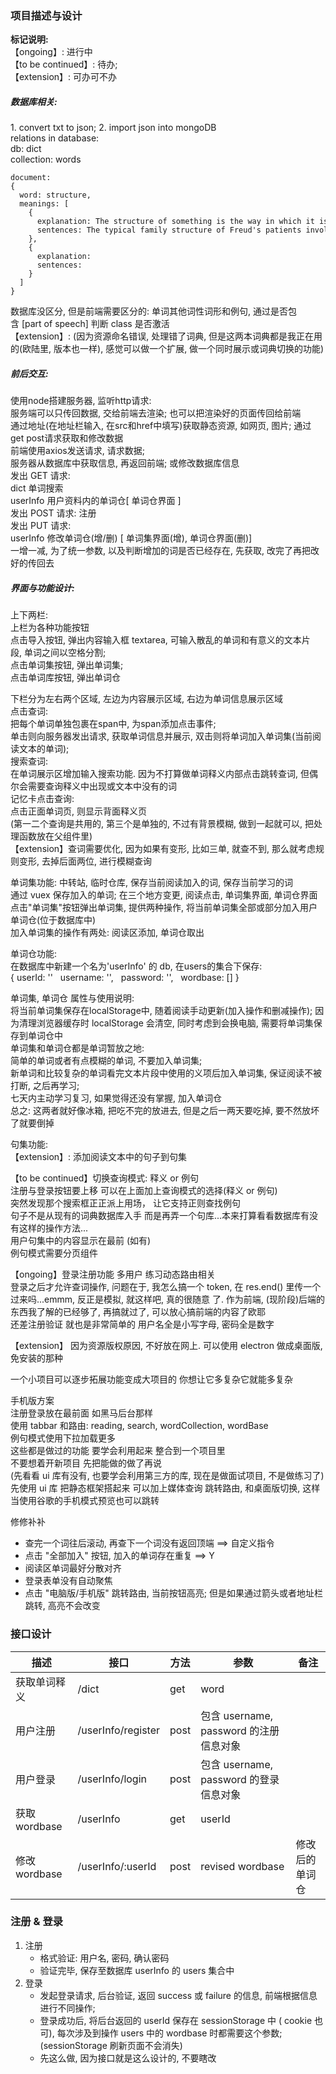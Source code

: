 ### 项目描述与设计

**标记说明:**  
【ongoing】: 进行中  
【to be continued】: 待办;   
【extension】: 可办可不办     

##### 数据库相关:
1. convert txt to json;
2. import json into mongoDB  
relations in database:  
db: dict  
collection: words  
```
document:
{
  word: structure,
  meanings: [
    {
      explanation: The structure of something is the way in which it is made, built, or organized. 
      sentences: The typical family structure of Freud's patients involved two parents and two children.
    },
    {
      explanation:
      sentences: 
    }
  ]
}
```
数据库没区分, 但是前端需要区分的: 单词其他词性词形和例句, 通过是否包含 [part of speech] 判断 class 是否激活  
【extension】: (因为资源命名错误, 处理错了词典, 但是这两本词典都是我正在用的(欧陆里, 版本也一样), 感觉可以做一个扩展, 做一个同时展示或词典切换的功能)


##### 前后交互:  
使用node搭建服务器, 监听http请求:  
服务端可以只传回数据, 交给前端去渲染; 也可以把渲染好的页面传回给前端  
通过地址(在地址栏输入, 在src和href中填写)获取静态资源, 如网页, 图片; 通过get post请求获取和修改数据  
前端使用axios发送请求, 请求数据;  
服务器从数据库中获取信息, 再返回前端; 或修改数据库信息  
发出 GET 请求:   
dict 单词搜索  
userInfo 用户资料内的单词仓[ 单词仓界面 ]  
发出 POST 请求: 注册  
发出 PUT 请求:   
userInfo 修改单词仓(增/删) [ 单词集界面(增), 单词仓界面(删)]  
一增一减, 为了统一参数, 以及判断增加的词是否已经存在, 先获取, 改完了再把改好的传回去  

##### 界面与功能设计:
上下两栏:  
上栏为各种功能按钮  
点击导入按钮, 弹出内容输入框 textarea, 可输入散乱的单词和有意义的文本片段, 单词之间以空格分割;  
点击单词集按钮, 弹出单词集;  
点击单词库按钮, 弹出单词仓  

下栏分为左右两个区域, 左边为内容展示区域, 右边为单词信息展示区域  
点击查词:  
把每个单词单独包裹在span中, 为span添加点击事件;  
单击则向服务器发出请求, 获取单词信息并展示, 双击则将单词加入单词集(当前阅读文本的单词);  
搜索查词:   
在单词展示区增加输入搜索功能. 因为不打算做单词释义内部点击跳转查词, 但偶尔会需要查询释义中出现或文本中没有的词  
记忆卡点击查询:  
点击正面单词页, 则显示背面释义页  
(第一二个查询是共用的, 第三个是单独的, 不过有背景模糊, 做到一起就可以, 把处理函数放在父组件里)  
【extension】查词需要优化, 因为如果有变形, 比如三单, 就查不到, 那么就考虑规则变形, 去掉后面两位, 进行模糊查询  

<!-- 以下通过上栏点击按钮实现 -->  
单词集功能: 中转站, 临时仓库, 保存当前阅读加入的词, 保存当前学习的词  
通过 vuex 保存加入的单词; 在三个地方变更, 阅读点击, 单词集界面, 单词仓界面  
点击"单词集"按钮弹出单词集, 提供两种操作, 将当前单词集全部或部分加入用户单词仓(位于数据库中)  
加入单词集的操作有两处: 阅读区添加, 单词仓取出  

单词仓功能:  
在数据库中新建一个名为'userInfo' 的 db, 在users的集合下保存:  
{
  userId: ''
  username: '',
  password: '',
  wordbase: []
}

单词集, 单词仓 属性与使用说明:  
将当前单词集保存在localStorage中, 随着阅读手动更新(加入操作和删减操作); 因为清理浏览器缓存时 localStorage 会清空, 同时考虑到会换电脑, 需要将单词集保存到单词仓中  
单词集和单词仓都是单词暂放之地:  
简单的单词或者有点模糊的单词, 不要加入单词集;   
新单词和比较复杂的单词看完文本片段中使用的义项后加入单词集, 保证阅读不被打断, 之后再学习;   
七天内主动学习复习, 如果觉得还没有掌握, 加入单词仓  
总之: 这两者就好像冰箱, 把吃不完的放进去, 但是之后一两天要吃掉, 要不然放坏了就要倒掉  

句集功能:   
【extension】: 添加阅读文本中的句子到句集  

【to be continued】切换查询模式: 释义 or 例句  
注册与登录按钮要上移 可以在上面加上查询模式的选择(释义 or 例句)  
突然发现那个搜索框正正派上用场， 让它支持正则查找例句  
句子不是从现有的词典数据库入手 而是再弄一个句库...本来打算看看数据库有没有这样的操作方法...  
用户句集中的内容显示在最前 (如有)  
例句模式需要分页组件  

【ongoing】登录注册功能 多用户 练习动态路由相关  
登录之后才允许查词操作, 问题在于, 我怎么搞一个 token, 在 res.end() 里传一个过来吗...emmm, 反正是模拟, 就这样吧, 真的很随意  了. 作为前端, (现阶段)后端的东西我了解的已经够了, 再搞就过了, 可以放心搞前端的内容了欧耶  
还差注册验证 就也是非常简单的 用户名全是小写字母, 密码全是数字  

【extension】
因为资源版权原因, 不好放在网上. 可以使用 electron 做成桌面版, 免安装的那种  

一个小项目可以逐步拓展功能变成大项目的 你想让它多复杂它就能多复杂  

手机版方案  
注册登录放在最前面 如黑马后台那样  
使用 tabbar 和路由: reading, search, wordCollection, wordBase  
例句模式使用下拉加载更多  
这些都是做过的功能 要学会利用起来 整合到一个项目里  
不要想着开新项目 先把能做的做了再说   
(先看看 ui 库有没有, 也要学会利用第三方的库, 现在是做面试项目, 不是做练习了)  
先使用 ui 库 把静态框架搭起来
可以加上媒体查询 跳转路由, 和桌面版切换, 这样当使用谷歌的手机模式预览也可以跳转

修修补补 
- 查完一个词往后滚动, 再查下一个词没有返回顶端 ==> 自定义指令
- 点击 "全部加入" 按钮, 加入的单词存在重复  ==> Y
- 阅读区单词最好分散对齐  
- 登录表单没有自动聚焦
- 点击 "电脑版/手机版" 跳转路由, 当前按钮高亮; 但是如果通过箭头或者地址栏跳转, 高亮不会改变







### 接口设计

|  描述         | 接口       |  方法 |  参数  | 备注  |
|  ------------| --------  |----  |----     |----  |
| 获取单词释义   | /dict     |get   |word     | |
| 用户注册      | /userInfo/register |post |包含 username, password 的注册信息对象 | |
| 用户登录      | /userInfo/login |post |包含 username, password 的登录信息对象 | |
| 获取 wordbase | /userInfo |get  | userId | |
| 修改 wordbase | /userInfo/:userId |post | revised wordbase | 修改后的单词仓|



### 注册 & 登录
1. 注册
   - 格式验证: 用户名, 密码, 确认密码
   - 验证完毕, 保存至数据库 userInfo 的 users 集合中
2. 登录
   - 发起登录请求, 后台验证, 返回 success 或 failure 的信息, 前端根据信息进行不同操作; 
   - 登录成功后, 将后台返回的 userId 保存在 sessionStorage 中 ( cookie 也可), 每次涉及到操作 users 中的 wordbase 时都需要这个参数; (sessionStorage 刷新页面不会消失)
   - 先这么做, 因为接口就是这么设计的, 不要瞎改
